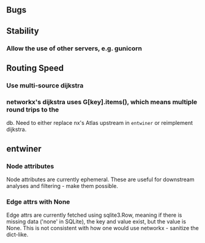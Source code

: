 ## Bugs

## Stability

### Allow the use of other servers, e.g. gunicorn

## Routing Speed

### Use multi-source dijkstra

### networkx's dijkstra uses G[key].items(), which means multiple round trips to the
db. Need to either replace nx's Atlas upstream in `entwiner` or reimplement dijkstra.

## entwiner

### Node attributes

Node attributes are currently ephemeral. These are useful for downstream analyses and
filtering - make them possible.

### Edge attrs with None

Edge attrs are currently fetched using sqlite3.Row, meaning if there is missing data
('none' in SQLite), the key and value exist, but the value is None. This is not
consistent with how one would use networkx - sanitize the dict-like.
